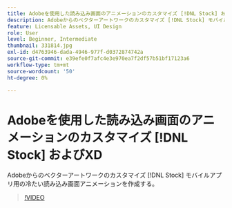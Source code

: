 ```yaml
---
title: Adobeを使用した読み込み画面のアニメーションのカスタマイズ [!DNL Stock] およびXD
description: Adobeからのベクターアートワークのカスタマイズ [!DNL Stock] モバイルアプリの冷たい読み込み画面のアニメーションを作成するには
feature: Licensable Assets, UI Design
role: User
level: Beginner, Intermediate
thumbnail: 331814.jpg
exl-id: d4763946-dada-4946-977f-d0372874742a
source-git-commit: e39efe0f7afc4e3e970ea7f2df57b51bf17123a6
workflow-type: tm+mt
source-wordcount: '50'
ht-degree: 0%

---
```


# Adobeを使用した読み込み画面のアニメーションのカスタマイズ [!DNL Stock] およびXD

Adobeからのベクターアートワークのカスタマイズ [!DNL Stock] モバイルアプリ用の冷たい読み込み画面アニメーションを作成する。

>[!VIDEO](https://video.tv.adobe.com/v/331814?hidetitle=true)
